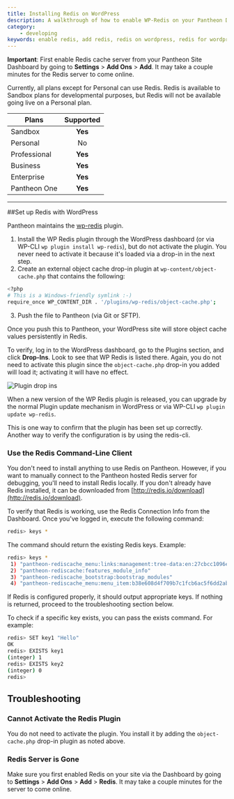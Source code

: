 ```yaml
---
title: Installing Redis on WordPress
description: A walkthrough of how to enable WP-Redis on your Pantheon Drupal or WordPress site.
category:
    - developing
keywords: enable redis, add redis, redis on wordpress, redis for wordpress, using redis on wordpress, configure redis on wordpress, configure redis
---
```

**Important**: First enable Redis cache server from your Pantheon Site Dashboard by going to **Settings** > **Add Ons** > **Add**. It may take a couple minutes for the Redis server to come online.

Currently, all plans except for Personal can use Redis. Redis is available to Sandbox plans for developmental purposes, but Redis will not be available going live on a Personal plan.



 | Plans        | Supported
 | ------------- |:-------------:|
 | Sandbox      | **Yes** |
 | Personal      | No      |
 | Professional | **Yes**      |
 | Business | **Yes**      |
 | Enterprise | **Yes**      |
 | Pantheon One | **Yes**      |

---


##Set up Redis with WordPress

Pantheon maintains the [wp-redis](https://wordpress.org/plugins/wp-redis/) plugin.

1. Install the WP Redis plugin through the WordPress dashboard (or via WP-CLI `wp plugin install wp-redis`), but do not activate the plugin. You never need to activate it because it's loaded via a drop-in in the next step.
2. Create an external object cache drop-in plugin at `wp-content/object-cache.php` that contains the following:

  ```bash
  <?php
  # This is a Windows-friendly symlink :-)
  require_once WP_CONTENT_DIR . '/plugins/wp-redis/object-cache.php';
  ```
3. Push the file to Pantheon (via Git or SFTP).

Once you push this to Pantheon, your WordPress site will store object cache values persistently in Redis.

To verify, log in to the WordPress dashboard, go to the Plugins section, and click **Drop-Ins**.  Look to see that WP Redis is listed there. Again, you do not need to activate this plugin since the `object-cache.php` drop-in you added will load it; activating it will have no effect.

![Plugin drop ins](/docs/assets/images/plugin-drop-ins.png)  

When a new version of the WP Redis plugin is released, you can upgrade by the normal Plugin update mechanism in WordPress or via WP-CLI `wp plugin update wp-redis`.

This is one way to confirm that the plugin has been set up correctly. Another way to verify the configuration is by using the redis-cli.


### Use the Redis Command-Line Client

You don't need to install anything to use Redis on Pantheon. However, if you want to manually connect to the Pantheon hosted Redis server for debugging, you'll need to install Redis locally. If you don't already have Redis installed, it can be downloaded from [http://redis.io/download](http://redis.io/download).

To verify that Redis is working, use the Redis Connection Info from the Dashboard. Once you've logged in, execute the following command:
```bash
redis> keys *
```
The command should return the existing Redis keys. Example:
```bash
redis> keys *
 1) "pantheon-rediscache_menu:links:management:tree-data:en:27cbcc1096e9daf2c319c2c"
 2) "pantheon-rediscache:features_module_info"
 3) "pantheon-rediscache_bootstrap:bootstrap_modules"
 4) "pantheon-rediscache_menu:menu_item:b38e608d4f709b7c1fcb6ac5f6dd2ab72a9a034"
```
If Redis is configured properly, it should output appropriate keys. If nothing is returned, proceed to the troubleshooting section below.

To check if a specific key exists, you can pass the exists command. For example:
```bash
redis> SET key1 "Hello"
OK
redis> EXISTS key1
(integer) 1
redis> EXISTS key2
(integer) 0
redis>
```
## Troubleshooting

### Cannot Activate the Redis Plugin
You do not need to activate the plugin. You install it by adding the `object-cache.php` drop-in plugin as noted above.

### Redis Server is Gone
Make sure you first enabled Redis on your site via the Dashboard by going to **Settings** > **Add Ons** > **Add** > **Redis**. It may take a couple minutes for the server to come online.
